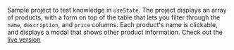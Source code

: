 Sample project to test knowledge in `useState`. The project displays an array of products, with a form on top of the table that lets you filter through the `name`, `description`, and `price` columns. Each product's name is clickable, and displays a modal that shows other product information. Check out the [live version](https://inventory-search.norugie.me/)
